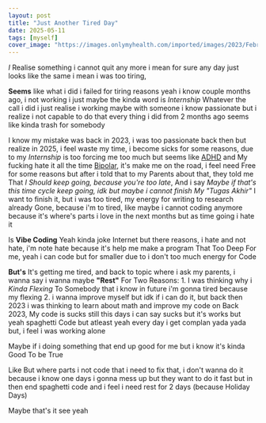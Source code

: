 ```yaml
---
layout: post
title: "Just Another Tired Day"
date: 2025-05-11
tags: [myself]
cover_image: "https://images.onlymyhealth.com/imported/images/2023/February/21_Feb_2023/main-reasons-for-tiredness.jpg"
---
```

*I* Realise something i cannot quit any more i mean for sure any day just looks like the same i mean i was too tiring, 

**Seems** like what i did i failed for tiring reasons yeah i know couple months ago, i not working i just maybe the kinda word is *Internship* Whatever the call i did i just realise i working maybe with someone i know passionate but i realize i not capable to do that every thing i did from 2 months ago seems like kinda trash for somebody 

I know my mistake was back in 2023, i was too passionate back then but realize in 2025, i feel waste my time, i become sicks for some reasons, due to my *Internship* is too forcing me too much but seems like <a href="https:*id.wikipedia.org/wiki/Gangguan_pemusatan_perhatian_dan_hiperaktivitas">ADHD</a> and My fucking hate it all the time <a href="https:*en.wikipedia.org/wiki/Bipolar_disorder">Bipolar</a>, it's make me on the road, i feel need Free for some reasons but after i told that to my Parents about that, they told me That *I Should keep going, because you're too late*, And i say *Maybe if that's this time cycle keep going, idk but maybe i cannot finish My "Tugas Akhir"* I want to finish it, but i was too tired, my energy for writing to research already Gone, because i'm to tired, like maybe i cannot coding anymore because it's where's parts i love in the next months but as time going i hate it

Is **Vibe Coding** Yeah kinda joke Internet but there reasons, i hate and not hate, i'm note hate because it's help me make a program That Too Deep For me, yeah i can code but for smaller due to i don't too much energy for Code

**But's** It's getting me tired, and back to topic where i ask my parents, i wanna say i wanna maybe **"Rest"** For Two Reasons: 1. I was thinking why i *Kinda Flexing* To Somebody that i know in future i'm gonna tired because my flexing
2. i wanna improve myself but idk if i can do it, but back then 2023 i was thinking to learn about math and improve my code on Back 2023, My code is sucks still this days i can say sucks but it's works but yeah spaghetti Code but atleast yeah every day i get complan yada yada but, i feel i was working alone

Maybe if i doing something that end up good for me but i know it's kinda Good To be True

Like But where parts i not code that i need to fix that, i don't wanna do it because i know one days i gonna mess up but they want to do it fast but in then end spaghetti code and i feel i need rest for 2 days (because Holiday Days)

Maybe that's it see yeah
